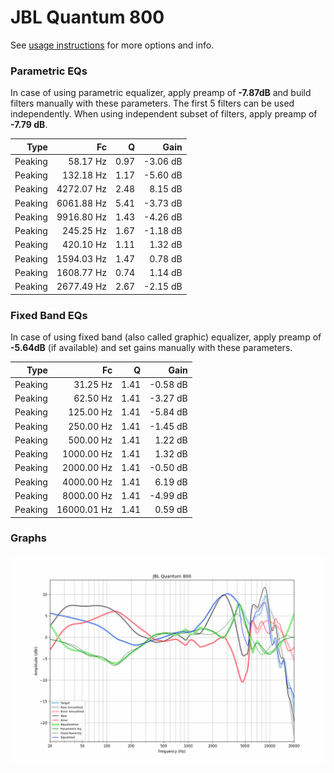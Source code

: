 # JBL Quantum 800
See [usage instructions](https://github.com/jaakkopasanen/AutoEq#usage) for more options and info.

### Parametric EQs
In case of using parametric equalizer, apply preamp of **-7.87dB** and build filters manually
with these parameters. The first 5 filters can be used independently.
When using independent subset of filters, apply preamp of **-7.79 dB**.

| Type    | Fc         |    Q | Gain     |
|--------:|-----------:|-----:|---------:|
| Peaking | 58.17 Hz   | 0.97 | -3.06 dB |
| Peaking | 132.18 Hz  | 1.17 | -5.60 dB |
| Peaking | 4272.07 Hz | 2.48 | 8.15 dB  |
| Peaking | 6061.88 Hz | 5.41 | -3.73 dB |
| Peaking | 9916.80 Hz | 1.43 | -4.26 dB |
| Peaking | 245.25 Hz  | 1.67 | -1.18 dB |
| Peaking | 420.10 Hz  | 1.11 | 1.32 dB  |
| Peaking | 1594.03 Hz | 1.47 | 0.78 dB  |
| Peaking | 1608.77 Hz | 0.74 | 1.14 dB  |
| Peaking | 2677.49 Hz | 2.67 | -2.15 dB |

### Fixed Band EQs
In case of using fixed band (also called graphic) equalizer, apply preamp of **-5.64dB**
(if available) and set gains manually with these parameters.

| Type    | Fc          |    Q | Gain     |
|--------:|------------:|-----:|---------:|
| Peaking | 31.25 Hz    | 1.41 | -0.58 dB |
| Peaking | 62.50 Hz    | 1.41 | -3.27 dB |
| Peaking | 125.00 Hz   | 1.41 | -5.84 dB |
| Peaking | 250.00 Hz   | 1.41 | -1.45 dB |
| Peaking | 500.00 Hz   | 1.41 | 1.22 dB  |
| Peaking | 1000.00 Hz  | 1.41 | 1.32 dB  |
| Peaking | 2000.00 Hz  | 1.41 | -0.50 dB |
| Peaking | 4000.00 Hz  | 1.41 | 6.19 dB  |
| Peaking | 8000.00 Hz  | 1.41 | -4.99 dB |
| Peaking | 16000.01 Hz | 1.41 | 0.59 dB  |

### Graphs
![](./JBL%20Quantum%20800.png)